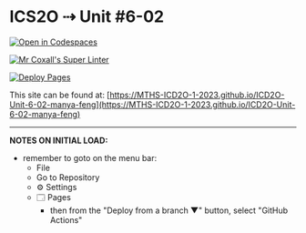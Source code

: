 # ICS2O ⇢ Unit #6-02

[![Open in Codespaces](https://classroom.github.com/assets/launch-codespace-7f7980b617ed060a017424585567c406b6ee15c891e84e1186181d67ecf80aa0.svg)](https://classroom.github.com/open-in-codespaces?assignment_repo_id=15123348)

[![Mr Coxall's Super Linter](https://github.com/MTHS-ICD2O-1-2023/ICD2O-Unit-6-02-manya-feng/workflows/Mr%20Coxall's%20Super%20Linter/badge.svg)](https://github.com/MTHS-ICD2O-1-2023/ICD2O-Unit-6-02-manya-feng/actions)

[![Deploy Pages](https://github.com/MTHS-ICD2O-1-2023/ICD2O-Unit-6-02-manya-feng/workflows/Deploy%20Pages/badge.svg)](https://github.com/MTHS-ICD2O-1-2023/ICD2O-Unit-6-02-manya-feng/actions)

This site can be found at: [https://MTHS-ICD2O-1-2023.github.io/ICD2O-Unit-6-02-manya-feng](https://MTHS-ICD2O-1-2023.github.io/ICD2O-Unit-6-02-manya-feng)

---

**NOTES ON INITIAL LOAD:**
- remember to goto on the menu bar:
  - File
  - Go to Repository
  - ⚙ Settings
  - 🗔 Pages
    - then from the "Deploy from a branch ▼" button, select "GitHub Actions"
